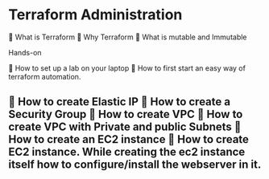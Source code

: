 # Terraform Administration

📌 What is Terraform
📌 Why Terraform
📌 What is mutable and Immutable

Hands-on

📌 How to set up a lab on your laptop
📌 How to first start an easy way of terraform automation.


📌 How to create Elastic IP
📌 How to create a Security Group
📌 How to create VPC
📌 How to create VPC with Private and public Subnets
📌 How to create an EC2 instance
📌 How to create EC2 instance. While creating the ec2 instance itself how to configure/install the webserver in it.
---